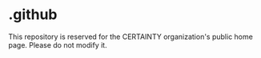 # .github

This repository is reserved for the CERTAINTY organization's public home page. Please do not modify it.
